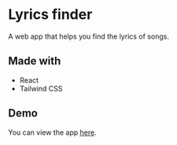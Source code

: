 # Lyrics finder

A web app that helps you find the lyrics of songs.

## Made with

- React
- Tailwind CSS

## Demo

You can view the app [here](https://vasilisg.github.io/lyrics-finder/).